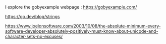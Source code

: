 I explore the gobyexample webpage : https://gobyexample.com/

https://go.dev/blog/strings

https://www.joelonsoftware.com/2003/10/08/the-absolute-minimum-every-software-developer-absolutely-positively-must-know-about-unicode-and-character-sets-no-excuses/